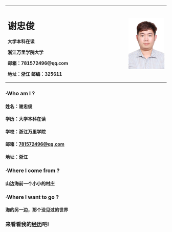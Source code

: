 <table border="0">
  <tr>
    <td width="75%">
      <h1>谢忠俊</h1>
      <p><b>大学本科在读</b></p>
      <p><b>浙江万里学院大学</b></p>
      <p><b>邮箱：781572496@qq.com</b></p>
      <p><b>地址：浙江 邮编：325611</b></p>
    </td>
    <td width="25%">
      <img src="/xie.jpg" width="100%">     
    </td>
  </tr>
</table>

### ·Who am I ?
#### 姓名：谢忠俊
#### 学历：大学本科在读
#### 学校：浙江万里学院
#### 邮箱：781572496@qq.com
#### 地址：浙江

### ·Where I come from ?
#### 山边海前一个小小的村庄
 
### ·Where I want to go ?
#### 海的另一边，那个没见过的世界

### 来看看我的[经历][1]吧!
[1]: jingli.md
